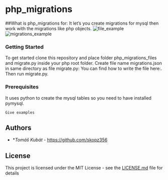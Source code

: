 # php_migrations

##What is php_migrations for:
It let’s you create migrations for mysql then work with the migrations like php objects.
![file_example](https://user-images.githubusercontent.com/36794259/51074257-50925080-167d-11e9-9705-5234c4e9253b.png)
![migrations_example](https://user-images.githubusercontent.com/36794259/51074288-bc74b900-167d-11e9-91d3-e09b09a631fe.png)



### Getting Started

To get started clone this repository and place folder php_migrations_files and migrate.py inside your php root folder.
Create file name migrations.json in same directory  as file migrate.py: You can find how to write the file here:.
Then run migrate.py.

### Prerequisites

It uses python to create the mysql tables so you need to have installed pymysql.

```
Give examples
```



## Authors

* **Tomáš Kubát* - https://github.com/skopz356
 


## License

This project is licensed under the MIT License - see the [LICENSE.md](LICENSE.md) file for details
